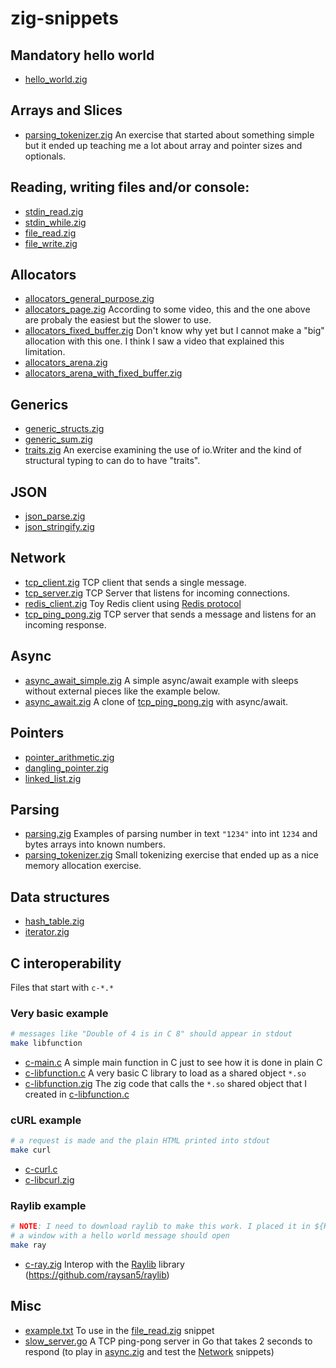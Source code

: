 # zig-snippets

## Mandatory hello world
* [hello_world.zig](hello_world.zig)

## Arrays and Slices
* [parsing_tokenizer.zig](parsing_tokenizer.zig) An exercise that started about something simple but it ended up teaching me a lot about array and pointer sizes and optionals.

## Reading, writing files and/or console:
* [stdin_read.zig](stdin_read.zig)
* [stdin_while.zig](stdin_while.zig)
* [file_read.zig](file_read.zig)
* [file_write.zig](file_write.zig)

## Allocators
* [allocators_general_purpose.zig](allocators_general_purpose.zig)
* [allocators_page.zig](allocators_page.zig) According to some video, this and the one above are probaly the easiest but the slower to use.
* [allocators_fixed_buffer.zig](allocators_fixed_buffer.zig) Don't know why yet but I cannot make a "big" allocation with this one. I think I saw a video that explained this limitation.
* [allocators_arena.zig](allocators_arena.zig)
* [allocators_arena_with_fixed_buffer.zig](allocators_arena_with_fixed_buffer.zig)

## Generics
* [generic_structs.zig](generic_structs.zig)
* [generic_sum.zig](generic_sum.zig)
* [traits.zig](traits.zig) An exercise examining the use of io.Writer and the kind of structural typing to can do to have "traits".

## JSON
* [json_parse.zig](json_parse.zig)
* [json_stringify.zig](json_stringify.zig)

## Network
* [tcp_client.zig](tcp_client.zig) TCP client that sends a single message.
* [tcp_server.zig](tcp_server.zig) TCP Server that listens for incoming connections.
* [redis_client.zig](redis_client.zig) Toy Redis client using [Redis protocol](https://redis.io/topics/protocol)
* [tcp_ping_pong.zig](tcp_ping_pong.zig) TCP server that sends a message and listens for an incoming response.

## Async
* [async_await_simple.zig](async_await_simple.zig) A simple async/await example with sleeps without external pieces like the example below.
* [async_await.zig](async_await.zig) A clone of [tcp_ping_pong.zig](tcp_ping_pong.zig) with async/await.

## Pointers
* [pointer_arithmetic.zig](pointer_arithmetic.zig)
* [dangling_pointer.zig](dangling_pointer.zig)
* [linked_list.zig](linked_list.zig)

## Parsing
* [parsing.zig](parsing.zig) Examples of parsing number in text `"1234"` into int `1234` and bytes arrays into known numbers.
* [parsing_tokenizer.zig](parsing_tokenizer.zig) Small tokenizing exercise that ended up as a nice memory allocation exercise.

## Data structures
* [hash_table.zig](hash_table.zig)
* [iterator.zig](iterator.zig)

## C interoperability
Files that start with `c-*.*`

### Very basic example
```sh
# messages like "Double of 4 is in C 8" should appear in stdout
make libfunction
```
* [c-main.c](c-main.c) A simple main function in C just to see how it is done in plain C
* [c-libfunction.c](c-libfunction.c) A very basic C library to load as a shared object `*.so`
* [c-libfunction.zig](c-libfunction.zig) The zig code that calls the `*.so` shared object that I created in [c-libfunction.c](c-libfunction.c)

### cURL example
```sh
# a request is made and the plain HTML printed into stdout
make curl
```
* [c-curl.c](c-curl.c)
* [c-libcurl.zig](c-libcurl.zig)

### Raylib example
```sh
# NOTE: I need to download raylib to make this work. I placed it in ${HOME}/software/raylib
# a window with a hello world message should open
make ray
```
* [c-ray.zig](c-ray.zig) Interop with the [Raylib](https://www.raylib.com) library (https://github.com/raysan5/raylib)

## Misc
* [example.txt](example.txt) To use in the [file_read.zig](file_read.zig) snippet
* [slow_server.go](slow_server.go) A TCP ping-pong server in Go that takes 2 seconds to respond (to play in [async.zig](async.zig) and test the [Network](#network) snippets)